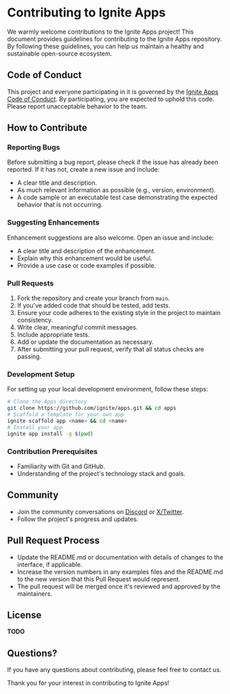 # Contributing to Ignite Apps

We warmly welcome contributions to the Ignite Apps project! This document provides guidelines for contributing to the Ignite Apps repository. By following these guidelines, you can help us maintain a healthy and sustainable open-source ecosystem.

## Code of Conduct

This project and everyone participating in it is governed by the [Ignite Apps Code of Conduct](CODE_OF_CONDUCT.md). By participating, you are expected to uphold this code. Please report unacceptable behavior to the team.

## How to Contribute

### Reporting Bugs

Before submitting a bug report, please check if the issue has already been reported. If it has not, create a new issue and include:

- A clear title and description.
- As much relevant information as possible (e.g., version, environment).
- A code sample or an executable test case demonstrating the expected behavior that is not occurring.

### Suggesting Enhancements

Enhancement suggestions are also welcome. Open an issue and include:

- A clear title and description of the enhancement.
- Explain why this enhancement would be useful.
- Provide a use case or code examples if possible.

### Pull Requests

1. Fork the repository and create your branch from `main`.
2. If you've added code that should be tested, add tests.
3. Ensure your code adheres to the existing style in the project to maintain consistency.
4. Write clear, meaningful commit messages.
5. Include appropriate tests.
6. Add or update the documentation as necessary.
7. After submitting your pull request, verify that all status checks are passing.

### Development Setup

For setting up your local development environment, follow these steps:

```bash
# Clone the Apps directory
git clone https://github.com/ignite/apps.git && cd apps
# Scaffold a template for your own app
ignite scaffold app <name> && cd <name>
# Install your app
ignite app install -g $(pwd)
```

### **Contribution Prerequisites**

- Familiarity with Git and GitHub.
- Understanding of the project's technology stack and goals.

## **Community**

- Join the community conversations on [Discord](https://discord.com/invite/ignite) or [X/Twitter](https://twitter.com/ignite).
- Follow the project's progress and updates.

## **Pull Request Process**

- Update the README.md or documentation with details of changes to the interface, if applicable.
- Increase the version numbers in any examples files and the README.md to the new version that this Pull Request would represent.
- The pull request will be merged once it's reviewed and approved by the maintainers.

## **License**

**TODO**

## **Questions?**

If you have any questions about contributing, please feel free to contact us.

Thank you for your interest in contributing to Ignite Apps!